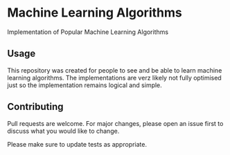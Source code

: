 # Machine Learning Algorithms
Implementation of Popular Machine Learning Algorithms

## Usage

This repository was created for people to see and be able to learn machine learning algorithms.
The implementations are verz likely not fully optimised just so the implementation remains logical and simple. 

## Contributing
Pull requests are welcome. For major changes, please open an issue first to discuss what you would like to change.

Please make sure to update tests as appropriate.
